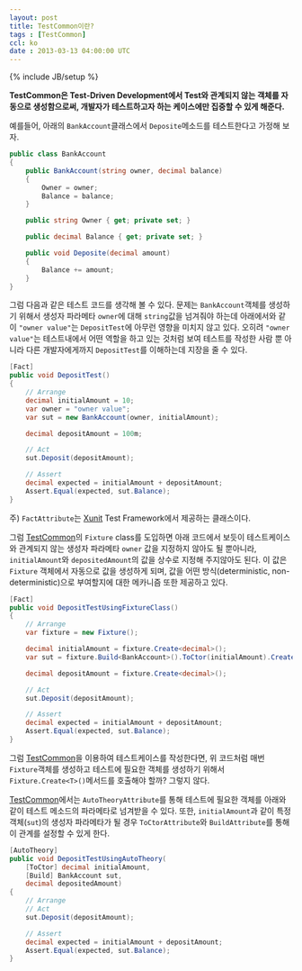 ```yaml
---
layout: post
title: TestCommon이란?
tags : [TestCommon]
ccl: ko
date : 2013-03-13 04:00:00 UTC
---
```

{% include JB/setup %}

**TestCommon은 Test-Driven Development에서 Test와 관계되지 않는 객체를 자동으로 생성함으로써,
개발자가 테스트하고자 하는 케이스에만 집중할 수 있게 해준다.**

예를들어, 아래의 `BankAccount`클래스에서 `Deposite`메소드를 테스트한다고 가정해 보자.

```c#
public class BankAccount
{
    public BankAccount(string owner, decimal balance)
    {
        Owner = owner;
        Balance = balance;
    }

    public string Owner { get; private set; }

    public decimal Balance { get; private set; }

    public void Deposite(decimal amount)
    {
        Balance += amount;
    }
}
```

그럼 다음과 같은 테스트 코드를 생각해 볼 수 있다.
문제는 `BankAccount`객체를 생성하기 위해서 생성자 파라메타 `owner`에 대해 `string`값을 넘겨줘야 하는데
아래에서와 같이 `"owner value"`는 `DepositTest`에 아무런 영향을 미치지 않고 있다.
오히려 `"owner value"`는 테스트내에서 어떤 역할을 하고 있는 것처럼 보여
테스트를 작성한 사람 뿐 아니라 다른 개발자에게까지 `DepositTest`를 이해하는데 지장을 줄 수 있다.

```c#
[Fact]
public void DepositTest()
{
    // Arrange
    decimal initialAmount = 10;
    var owner = "owner value";
    var sut = new BankAccount(owner, initialAmount);

    decimal depositAmount = 100m;

    // Act
    sut.Deposit(depositAmount);

    // Assert
    decimal expected = initialAmount + depositAmount;
    Assert.Equal(expected, sut.Balance);
}
```
주) `FactAttribute`는 [Xunit] Test Framework에서 제공하는 클래스이다.

<!-- break -->

그럼 [TestCommon]의 `Fixture` class를 도입하면 아래 코드에서 보듯이 테스트케이스와
관계되지 않는 생성자 파라메타 `owner` 값을 지정하지 않아도 될 뿐아니라,
`initialAmount`와 `depositedAmount`의 값을 상수로 지정해 주지않아도 된다.
이 값은 `Fixture` 객체에서 자동으로 값을 생성하게 되며,
값을 어떤 방식(deterministic, non-deterministic)으로 부여할지에 대한 메카니즘 또한 제공하고 있다.


<a id="DepositTestUsingFixtureClass"></a>

```c#
[Fact]
public void DepositTestUsingFixtureClass()
{
    // Arrange
    var fixture = new Fixture();

    decimal initialAmount = fixture.Create<decimal>();
    var sut = fixture.Build<BankAccount>().ToCtor(initialAmount).Create();

    decimal depositAmount = fixture.Create<decimal>();

    // Act
    sut.Deposit(depositAmount);

    // Assert
    decimal expected = initialAmount + depositAmount;
    Assert.Equal(expected, sut.Balance);
}
```

그럼 [TestCommon]을 이용하여 테스트케이스를 작성한다면,
위 코드처럼 매번 `Fixture`객체를 생성하고 테스트에 필요한 객체를 생성하기 위해서 `Fixture.Create<T>()`메서드를 호출해야 할까?
그렇지 않다.

[TestCommon]에서는 `AutoTheoryAttribute`를 통해 테스트에 필요한 객체를 아래와 같이 테스트 메소드의 파라메타로 넘겨받을 수 있다.
또한, `initialAmount`과 같이 특정객체(`sut`)의 생성자 파라메타가 될 경우 `ToCtorAttribute`와 `BuildAttribute`를 통해 이 관계를 설정할 수 있게 한다.

<a id="DepositTestUsingAutoTheory"></a>

```c#
[AutoTheory]
public void DepositTestUsingAutoTheory(
    [ToCtor] decimal initialAmount,
    [Build] BankAccount sut,
    decimal depositedAmount)
{
    // Arrange
    // Act
    sut.Deposit(depositAmount);

    // Assert
    decimal expected = initialAmount + depositAmount;
    Assert.Equal(expected, sut.Balance);
}
```


[Xunit]: <http://xunit.codeplex.com/>
[TestCommon]: <https://github.com/jwChung/TestCommon>
